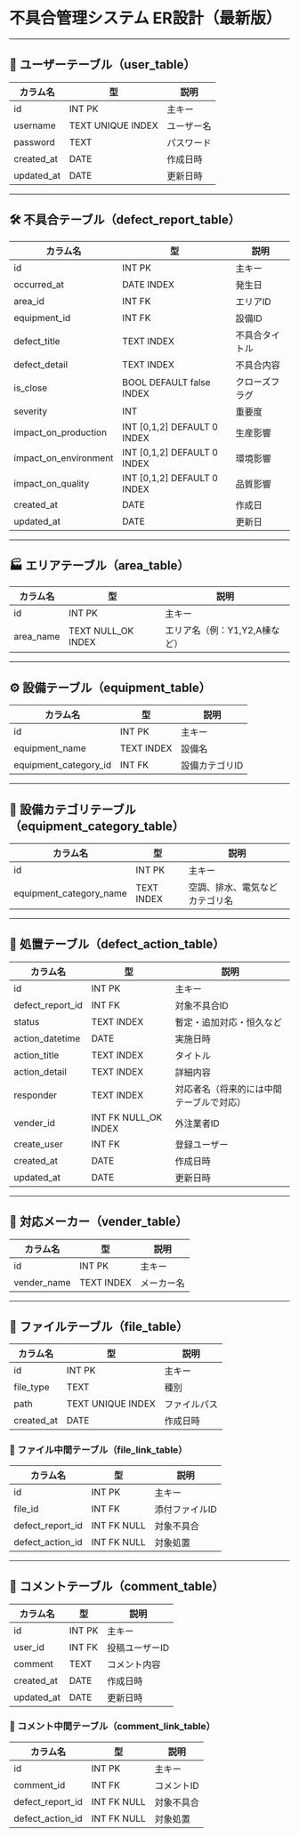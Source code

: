 
# 不具合管理システム ER設計（最新版）

---

## 📄 ユーザーテーブル（user_table）

| カラム名 | 型 | 説明 |
|----------|----|------|
| id | INT PK | 主キー |
| username | TEXT UNIQUE INDEX | ユーザー名 |
| password | TEXT | パスワード |
| created_at | DATE | 作成日時 |
| updated_at | DATE | 更新日時 |

---

## 🛠 不具合テーブル（defect_report_table）

| カラム名 | 型 | 説明 |
|----------|----|------|
| id | INT PK | 主キー |
| occurred_at | DATE INDEX | 発生日 |
| area_id | INT FK | エリアID |
| equipment_id | INT FK | 設備ID |
| defect_title | TEXT INDEX | 不具合タイトル |
| defect_detail | TEXT INDEX | 不具合内容 |
| is_close | BOOL DEFAULT false INDEX | クローズフラグ |
| severity | INT | 重要度 |
| impact_on_production | INT [0,1,2] DEFAULT 0 INDEX | 生産影響 |
| impact_on_environment | INT [0,1,2] DEFAULT 0 INDEX | 環境影響 |
| impact_on_quality | INT [0,1,2] DEFAULT 0 INDEX | 品質影響 |
| created_at | DATE | 作成日 |
| updated_at | DATE | 更新日 |

---

## 🏭 エリアテーブル（area_table）

| カラム名 | 型 | 説明 |
|----------|----|------|
| id | INT PK | 主キー |
| area_name | TEXT NULL_OK INDEX | エリア名（例：Y1,Y2,A棟など） |

---

## ⚙ 設備テーブル（equipment_table）

| カラム名 | 型 | 説明 |
|----------|----|------|
| id | INT PK | 主キー |
| equipment_name | TEXT INDEX | 設備名 |
| equipment_category_id | INT FK | 設備カテゴリID |

---

## 🧩 設備カテゴリテーブル（equipment_category_table）

| カラム名 | 型 | 説明 |
|----------|----|------|
| id | INT PK | 主キー |
| equipment_category_name | TEXT INDEX | 空調、排水、電気などカテゴリ名 |

---

## 🔧 処置テーブル（defect_action_table）

| カラム名 | 型 | 説明 |
|----------|----|------|
| id | INT PK | 主キー |
| defect_report_id | INT FK | 対象不具合ID |
| status | TEXT INDEX | 暫定・追加対応・恒久など |
| action_datetime | DATE | 実施日時 |
| action_title | TEXT INDEX | タイトル |
| action_detail | TEXT INDEX | 詳細内容 |
| responder | TEXT INDEX | 対応者名（将来的には中間テーブルで対応） |
| vender_id | INT FK NULL_OK INDEX | 外注業者ID |
| create_user | INT FK | 登録ユーザー |
| created_at | DATE | 作成日時 |
| updated_at | DATE | 更新日時 |

---

## 🤝 対応メーカー（vender_table）

| カラム名 | 型 | 説明 |
|----------|----|------|
| id | INT PK | 主キー |
| vender_name | TEXT INDEX | メーカー名 |

---

## 📎 ファイルテーブル（file_table）

| カラム名 | 型 | 説明 |
|----------|----|------|
| id | INT PK | 主キー |
| file_type | TEXT | 種別 |
| path | TEXT UNIQUE INDEX | ファイルパス |
| created_at | DATE | 作成日時 |

### 📎 ファイル中間テーブル（file_link_table）

| カラム名 | 型 | 説明 |
|----------|----|------|
| id | INT PK | 主キー |
| file_id | INT FK | 添付ファイルID |
| defect_report_id | INT FK NULL | 対象不具合 |
| defect_action_id | INT FK NULL | 対象処置 |

---

## 💬 コメントテーブル（comment_table）

| カラム名 | 型 | 説明 |
|----------|----|------|
| id | INT PK | 主キー |
| user_id | INT FK | 投稿ユーザーID |
| comment | TEXT | コメント内容 |
| created_at | DATE | 作成日時 |
| updated_at | DATE | 更新日時 |

### 💬 コメント中間テーブル（comment_link_table）

| カラム名 | 型 | 説明 |
|----------|----|------|
| id | INT PK | 主キー |
| comment_id | INT FK | コメントID |
| defect_report_id | INT FK NULL | 対象不具合 |
| defect_action_id | INT FK NULL | 対象処置 |
